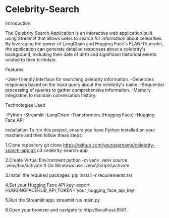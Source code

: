 # Celebrity-Search
Introduction

The Celebrity Search Application is an interactive web application built using Streamlit that allows users to search for information about celebrities. By leveraging the power of LangChain and Hugging Face's FLAN-T5 model, the application can generate detailed responses about a celebrity's background, including their date of birth and significant historical events related to their birthdate.

Features

-User-friendly interface for searching celebrity information.
-Generates responses based on the input query about the celebrity's name.
-Sequential processing of queries to gather comprehensive information.
-Memory integration to maintain conversation history.

Technologies Used

-Python
-Streamlit
-LangChain
-Transformers (Hugging Face)
-Hugging Face API

Installation
To run this project, ensure you have Python installed on your machine and then follow these steps:

1.Clone repository 
git clone https://github.com/yourusername/celebrity-search-app.git
cd celebrity-search-app

2.Create Virtual Environment
python -m venv .venv
source .venv/bin/activate  # On Windows use .venv\Scripts\activate

3.Install the required packages:
pip install -r requirements.txt

4.Set your Hugging Face API key:
export HUGGINGFACEHUB_API_TOKEN='your_hugging_face_api_key'

5.Run the Streamlit app:
streamlit run main.py

6.Open your browser and navigate to http://localhost:8501.




